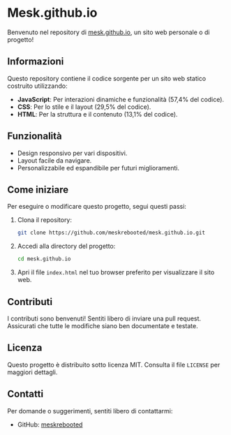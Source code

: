# Mesk.github.io

Benvenuto nel repository di [mesk.github.io](https://mesk.github.io), un sito web personale o di progetto!

## Informazioni

Questo repository contiene il codice sorgente per un sito web statico costruito utilizzando:
- **JavaScript**: Per interazioni dinamiche e funzionalità (57,4% del codice).
- **CSS**: Per lo stile e il layout (29,5% del codice).
- **HTML**: Per la struttura e il contenuto (13,1% del codice).

## Funzionalità

- Design responsivo per vari dispositivi.
- Layout facile da navigare.
- Personalizzabile ed espandibile per futuri miglioramenti.

## Come iniziare

Per eseguire o modificare questo progetto, segui questi passi:

1. Clona il repository:
   ```bash
   git clone https://github.com/meskrebooted/mesk.github.io.git
   ```
2. Accedi alla directory del progetto:
   ```bash
   cd mesk.github.io
   ```
3. Apri il file `index.html` nel tuo browser preferito per visualizzare il sito web.

## Contributi

I contributi sono benvenuti! Sentiti libero di inviare una pull request. Assicurati che tutte le modifiche siano ben documentate e testate.

## Licenza

Questo progetto è distribuito sotto licenza MIT. Consulta il file `LICENSE` per maggiori dettagli.

## Contatti

Per domande o suggerimenti, sentiti libero di contattarmi:
- GitHub: [meskrebooted](https://github.com/meskrebooted)
